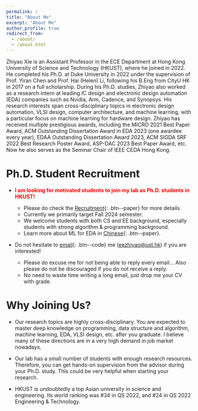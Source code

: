 ```yaml
---
permalink: /
title: "About Me"
excerpt: "About Me"
author_profile: true
redirect_from: 
  - /about/
  - /about.html
---
```


Zhiyao Xie is an Assistant Professor in the ECE Department at Hong Kong University of Science and Technology (HKUST), where he joined in 2022. He completed his Ph.D. at Duke University in 2022 under the supervision of Prof. Yiran Chen and Prof. Hai (Helen) Li, following his B.Eng from CityU HK in 2017 on a full scholarship. During his Ph.D. studies, Zhiyao also worked as a research intern at leading IC design and electronic design automation (EDA) companies such as Nvidia, Arm, Cadence, and Synopsys. His research interests span cross-disciplinary topics in electronic design automation, VLSI design, computer architecture, and machine learning, with a particular focus on machine learning for hardware design. Zhiyao has received multiple prestigious awards, including the MICRO 2021 Best Paper Award, ACM Outstanding Dissertation Award in EDA 2023 (one awardee every year), EDAA Outstanding Dissertation Award 2023, ACM SIGDA SRF 2022 Best Research Poster Award, ASP-DAC 2023 Best Paper Award, etc. Now he also serves as the Seminar Chair of IEEE CEDA Hong Kong.

Ph.D. Student Recruitment
======
* <span style="color:red">**I am looking for motivated students to join my lab as Ph.D. students in HKUST!**</span> 
    * Please do check the [Recruitment](https://zhiyaoxie.github.io/recruitment/){: .btn--paper} for more details. 
    * Currently we primarily target Fall 2024 semester. 
    * We welcome students with both CS and EE background, especially students with strong algorithm & programming background. 
    * Learn more about ML for EDA in [Chinese](https://zhiyaoxie.github.io/files/ml4eda.pdf){: .btn--paper}.

* Do not hesitate to [email](mailto:eezhiyao@ust.hk){: .btn--code} me (eezhiyao@ust.hk) if you are interested!  
    * Please do excuse me for not being able to reply every email... Also please do not be discouraged if you do not receive a reply. 
    * No need to waste time writing a long email, just drop me your CV with grade.

Why Joining Us?
======

* Our research topics are highly cross-disciplinary. You are expected to master deep knowledge on programming, data structure and algorithm, machine learning, EDA, VLSI design, etc. after you graduate. I believe many of these directions are in a very high demand in job market nowadays.  

* Our lab has a small number of students with enough research resources. Therefore, you can get hands-on supervision from the advisor during your Ph.D. study. This could be very helpful when starting your research.  

* HKUST is undoubtedly a top Asian university in science and engineering. Its world ranking was #34 in QS 2022, and #24 in QS 2022 Engineering & Technology. 

